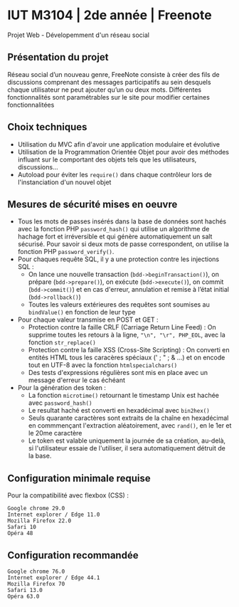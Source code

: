 # IUT M3104 | 2de année | Freenote
Projet Web - Dévelopemment d'un réseau social

## Présentation du projet
Réseau social d’un nouveau genre, FreeNote consiste à créer des fils de discussions comprenant
des messages participatifs au sein desquels chaque utilisateur ne peut ajouter qu’un ou deux mots.
Différentes fonctionnalités sont paramétrables sur le site pour modifier certaines fonctionnalitées


## Choix techniques
* Utilisation du MVC afin d'avoir une application modulaire et évolutive
* Utilisation de la Programmation Orientée Objet pour avoir des méthodes influant sur le comportant des objets tels que les utilisateurs, discussions...
* Autoload pour éviter les `require()` dans chaque contrôleur lors de l'instanciation d'un nouvel objet

## Mesures de sécurité mises en oeuvre
* Tous les mots de passes insérés dans la base de données sont hachés avec la fonction PHP `password_hash()` qui utilise un algorithme de hachage fort et irréversible et qui génère automatiquement un salt sécurisé.
  Pour savoir si deux mots de passe correspondent, on utilise la fonction PHP `password_verify()`.
* Pour chaques requête SQL, il y a une protection contre les injections SQL :
    - On lance une nouvelle transaction (`bdd->beginTransaction()`), on prépare (`bdd->prepare()`), on exécute (`bdd->execute()`), on commit (`bdd->commit()`)
      et en cas d'erreur, annulation et remise à l’état initial (`bdd->rollback()`)
    * Toutes les valeurs extérieures des requêtes sont soumises au `bindValue()` en fonction de leur type
* Pour chaque valeur transmise en POST et GET :
    * Protection contre la faille CRLF (Carriage Return Line Feed) :
    On supprime toutes les retours à la ligne, `"\n", "\r", PHP_EOL`, avec la fonction `str_replace()`
    * Protection contre la faille XSS (Cross-Site Scripting) :
        On converti en entités HTML tous les caracères spéciaux (' ; " ; & ...) et on encode tout en UTF-8 avec la fonction `htmlspecialchars()`
    * Des tests d'expressions régulières sont mis en place avec un message d'erreur le cas échéant
* Pour la génération des token :
    * La fonction `microtime()` retournant le timestamp Unix est hachée avec `password_hash()`
    * Le resultat haché est converti en hexadécimal avec `bin2hex()`
    * Seuls quarante caractères sont extraits de la chaîne en hexadécimal en commmençant l'extraction aléatoirement, avec `rand()`, en le 1er et le 20me caractère
    * Le token est valable uniquement la journée de sa création, au-delà, si l'utilisateur essaie de l'utiliser, il sera automatiquement détruit de la base.


## Configuration minimale requise
Pour la compatibilité avec flexbox (CSS) :

    Google chrome 29.0
    Internet explorer / Edge 11.0
    Mozilla Firefox 22.0
    Safari 10
    Opéra 48


## Configuration recommandée
    Google chrome 76.0
    Internet explorer / Edge 44.1
    Mozilla Firefox 70
    Safari 13.0
    Opéra 63.0